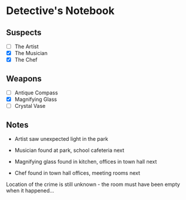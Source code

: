 # Detective's Notebook

## Suspects
- [ ] The Artist
- [X] The Musician
- [X] The Chef

## Weapons
- [ ] Antique Compass
- [X] Magnifying Glass
- [ ] Crystal Vase

## Notes

- Artist saw unexpected light in the park

- Musician found at park, school cafeteria next

- Magnifying glass found in kitchen, offices in town hall next

- Chef found in town hall offices, meeting rooms next

Location of the crime is still unknown - the room must have been empty when it happened...
